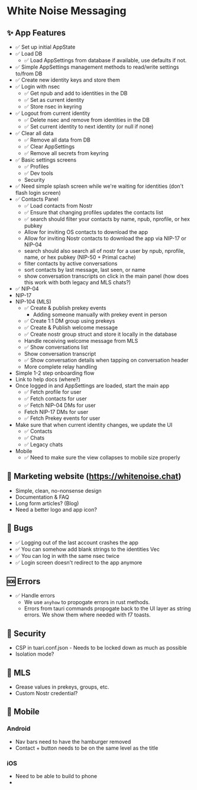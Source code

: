 # White Noise Messaging

## ✨ App Features

- ✅ Set up initial AppState
- ✅ Load DB
  - ✅ Load AppSettings from database if available, use defaults if not.
- ✅ Simple AppSettings management methods to read/write settings to/from DB
- ✅ Create new identity keys and store them
- ✅ Login with nsec
  - ✅ Get npub and add to identities in the DB
  - ✅ Set as current identity
  - ✅ Store nsec in keyring
- ✅ Logout from current identity
  - ✅ Delete nsec and remove from identities in the DB
  - ✅ Set current identity to next identity (or null if none)
- ✅ Clear all data
  - ✅ Remove all data from DB
  - ✅ Clear AppSettings
  - ✅ Remove all secrets from keyring
- ✅ Basic settings screens
  - ✅ Profiles
  - ✅ Dev tools
  - Security
- ✅ Need simple splash screen while we're waiting for identities (don't flash login screen)
- ✅ Contacts Panel
  - ✅ Load contacts from Nostr
  - ✅ Ensure that changing profiles updates the contacts list
  - ✅ search should filter your contacts by name, npub, nprofile, or hex pubkey
  - Allow for inviting OS contacts to download the app
  - Allow for inviting Nostr contacts to download the app via NIP-17 or NIP-04
  - search should also search all of nostr for a user by npub, nprofile, name, or hex pubkey (NIP-50 + Primal cache)
  - filter contacts by active conversations
  - sort contacts by last message, last seen, or name
  - show conversation transcripts on click in the main panel (how does this work with both legacy and MLS chats?)
- ✅ NIP-04
- NIP-17
- NIP-104 (MLS)
  - ✅ Create & publish prekey events
    - Adding someone manually with prekey event in person
  - ✅ Create 1:1 DM group using prekeys
  - ✅ Create & Publish welcome message
  - ✅ Create nostr group struct and store it locally in the database
  - Handle receiving welcome message from MLS
  - ✅ Show conversations list
  - Show conversation transcript
  - ✅ Show conversation details when tapping on conversation header
  - More complete relay handling
- Simple 1-2 step onboarding flow
- Link to help docs (where?)
- Once logged in and AppSettings are loaded, start the main app
  - ✅ Fetch profile for user
  - ✅ Fetch contacts for user
  - ✅ Fetch NIP-04 DMs for user
  - Fetch NIP-17 DMs for user
  - ✅ Fetch Prekey events for user
- Make sure that when current identity changes, we update the UI
  - ✅ Contacts
  - ✅ Chats
  - ✅ Legacy chats
- Mobile
  - ✅ Need to make sure the view collapses to mobile size properly

## 📑 Marketing website (https://whitenoise.chat)
  - Simple, clean, no-nonsense design
  - Documentation & FAQ
  - Long form articles? (Blog)
  - Need a better logo and app icon?

## 🐛 Bugs

- ✅ Logging out of the last account crashes the app
- ✅ You can somehow add blank strings to the identities Vec
- ✅ You can log in with the same nsec twice
- ✅ Login screen doesn't redirect to the app anymore

## 🆘 Errors

- ✅ Handle errors
  - We use `anyhow` to propogate errors in rust methods.
  - Errors from tauri commands propogate back to the UI layer as string errors. We show them where needed with f7 toasts.

## 🔐 Security 

- CSP in tuari.conf.json - Needs to be locked down as much as possible
- Isolation mode?

## 💬 MLS

- Grease values in prekeys, groups, etc.
- Custom Nostr credential? 


## 📱 Mobile

### Android

- Nav bars need to have the hamburger removed 
- Contact + button needs to be on the same level as the title

### iOS

- Need to be able to build to phone
- 